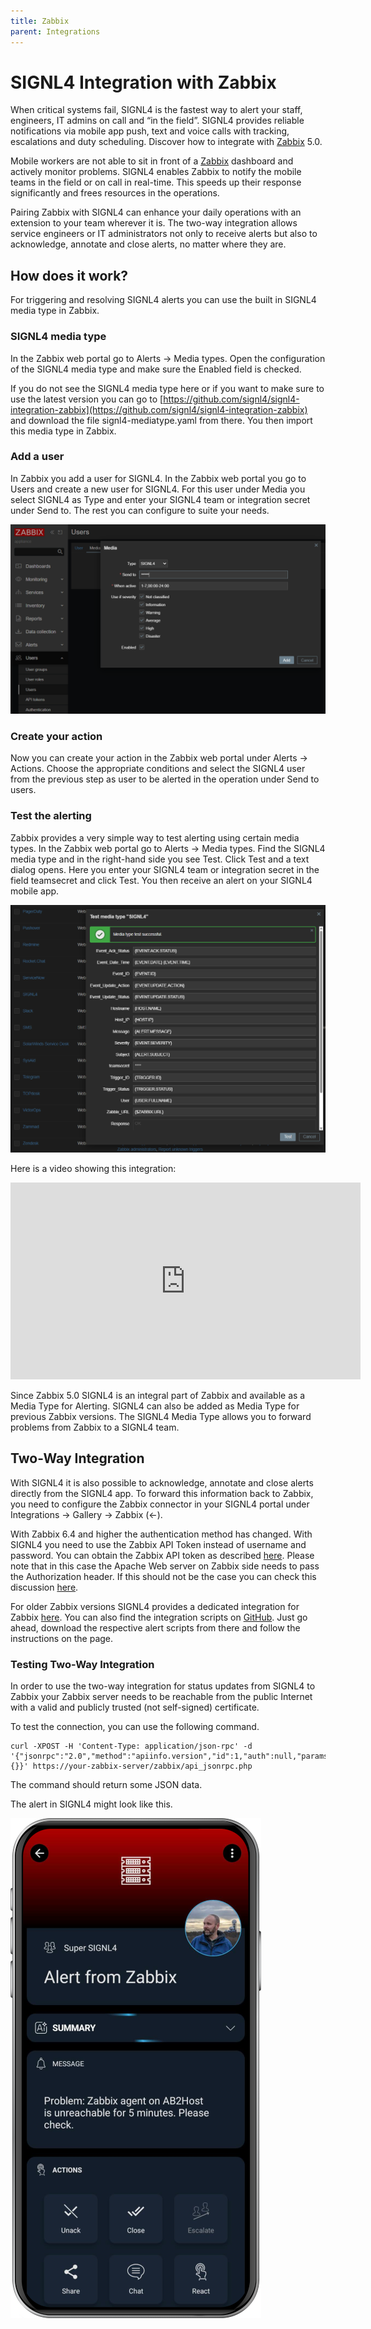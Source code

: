 ```yaml
---
title: Zabbix
parent: Integrations
---
```


# SIGNL4 Integration with Zabbix

When critical systems fail, SIGNL4 is the fastest way to alert your staff, engineers, IT admins on call and “in the field”. SIGNL4 provides reliable notifications via mobile app push, text and voice calls with tracking, escalations and duty scheduling. Discover how to integrate with [Zabbix](https://www.zabbix.com/integrations/signl4#signl4) 5.0.

Mobile workers are not able to sit in front of a [Zabbix](https://www.zabbix.com/) dashboard and actively monitor problems. SIGNL4 enables Zabbix to notify the mobile teams in the field or on call in real-time. This speeds up their response significantly and frees resources in the operations.

Pairing Zabbix with SIGNL4 can enhance your daily operations with an extension to your team wherever it is. The two-way integration allows service engineers or IT administrators not only to receive alerts but also to acknowledge, annotate and close alerts, no matter where they are.

## How does it work?

For triggering and resolving SIGNL4 alerts you can use the built in SIGNL4 media type in Zabbix.

### SIGNL4 media type

In the Zabbix web portal go to Alerts -> Media types. Open the configuration of the SIGNL4 media type and make sure the Enabled field is checked.

If you do not see the SIGNL4 media type here or if you want to make sure to use the latest version you can go to [https://github.com/signl4/signl4-integration-zabbix](https://github.com/signl4/signl4-integration-zabbix) and download the file signl4-mediatype.yaml from there. You then import this media type in Zabbix.

### Add a user

In Zabbix you add a user for SIGNL4. In the Zabbix web portal you go to Users and create a new user for SIGNL4. For this user under Media you select SIGNL4 as Type and enter your SIGNL4 team or integration secret under Send to. The rest you can configure to suite your needs.

![Zabbix User](zabbix-user.png)

### Create your action

Now you can create your action in the Zabbix web portal under Alerts -> Actions. Choose the appropriate conditions and select the SIGNL4 user from the previous step as user to be alerted in the operation under Send to users.

### Test the alerting

Zabbix provides a very simple way to test alerting using certain media types. In the Zabbix web portal go to Alerts -> Media types. Find the SIGNL4 media type and in the right-hand side you see Test. Click Test and a text dialog opens. Here you enter your SIGNL4 team or integration secret in the field teamsecret and click Test. You then receive an alert on your SIGNL4 mobile app.

![Zabbix Text](zabbix-test.png)

Here is a video showing this integration:

<iframe width="560" height="315" src="https://www.youtube-nocookie.com/embed/oryARdRV2es?si=zlcrqfT_6V3XklZG" title="YouTube video player" frameborder="0" allow="accelerometer; autoplay; clipboard-write; encrypted-media; gyroscope; picture-in-picture; web-share" allowfullscreen></iframe>

Since Zabbix 5.0 SIGNL4 is an integral part of Zabbix and available as a Media Type for Alerting. SIGNL4 can also be added as Media Type for previous Zabbix versions. The SIGNL4 Media Type allows you to forward problems from Zabbix to a SIGNL4 team.

## Two-Way Integration

With SIGNL4 it is also possible to acknowledge, annotate and close alerts directly from the SIGNL4 app. To forward this information back to Zabbix, you need to configure the Zabbix connector in your SIGNL4 portal under Integrations -> Gallery -> Zabbix (<-).

With Zabbix 6.4 and higher the authentication method has changed. With SIGNL4 you need to use the Zabbix API Token instead of username and password. You can obtain the Zabbix API token as described [here](https://www.zabbix.com/documentation/current/en/manual/web_interface/frontend_sections/users/api_tokens). Please note that in this case the Apache Web server on Zabbix side needs to pass the Authorization header. If this should not be the case you can check this discussion [here](https://www.zabbix.com/forum/zabbix-troubleshooting-and-problems/465800-python-api-modules-not-working-with-6-4).

For older Zabbix versions SIGNL4 provides a dedicated integration for Zabbix [here](https://www.zabbix.com/integrations/signl4). You can also find the integration scripts on [GitHub](https://github.com/signl4/signl4-integration-zabbix). Just go ahead, download the respective alert scripts from there and follow the instructions on the page.

### Testing Two-Way Integration

In order to use the two-way integration for status updates from SIGNL4 to Zabbix your Zabbix server needs to be reachable from the public Internet with a valid and publicly trusted (not self-signed) certificate.

To test the connection, you can use the following command.

```
curl -XPOST -H 'Content-Type: application/json-rpc' -d '{"jsonrpc":"2.0","method":"apiinfo.version","id":1,"auth":null,"params":{}}' https://your-zabbix-server/zabbix/api_jsonrpc.php
```

The command should return some JSON data.

The alert in SIGNL4 might look like this.

![SIGNL4 Alert](signl4-zabbix.png)
